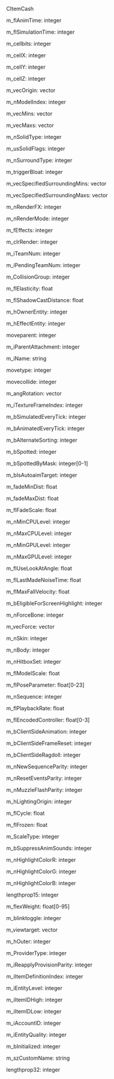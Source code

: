 CItemCash

m_flAnimTime: integer

m_flSimulationTime: integer

m_cellbits: integer

m_cellX: integer

m_cellY: integer

m_cellZ: integer

m_vecOrigin: vector

m_nModelIndex: integer

m_vecMins: vector

m_vecMaxs: vector

m_nSolidType: integer

m_usSolidFlags: integer

m_nSurroundType: integer

m_triggerBloat: integer

m_vecSpecifiedSurroundingMins: vector

m_vecSpecifiedSurroundingMaxs: vector

m_nRenderFX: integer

m_nRenderMode: integer

m_fEffects: integer

m_clrRender: integer

m_iTeamNum: integer

m_iPendingTeamNum: integer

m_CollisionGroup: integer

m_flElasticity: float

m_flShadowCastDistance: float

m_hOwnerEntity: integer

m_hEffectEntity: integer

moveparent: integer

m_iParentAttachment: integer

m_iName: string

movetype: integer

movecollide: integer

m_angRotation: vector

m_iTextureFrameIndex: integer

m_bSimulatedEveryTick: integer

m_bAnimatedEveryTick: integer

m_bAlternateSorting: integer

m_bSpotted: integer

m_bSpottedByMask: integer[0-1]

m_bIsAutoaimTarget: integer

m_fadeMinDist: float

m_fadeMaxDist: float

m_flFadeScale: float

m_nMinCPULevel: integer

m_nMaxCPULevel: integer

m_nMinGPULevel: integer

m_nMaxGPULevel: integer

m_flUseLookAtAngle: float

m_flLastMadeNoiseTime: float

m_flMaxFallVelocity: float

m_bEligibleForScreenHighlight: integer

m_nForceBone: integer

m_vecForce: vector

m_nSkin: integer

m_nBody: integer

m_nHitboxSet: integer

m_flModelScale: float

m_flPoseParameter: float[0-23]

m_nSequence: integer

m_flPlaybackRate: float

m_flEncodedController: float[0-3]

m_bClientSideAnimation: integer

m_bClientSideFrameReset: integer

m_bClientSideRagdoll: integer

m_nNewSequenceParity: integer

m_nResetEventsParity: integer

m_nMuzzleFlashParity: integer

m_hLightingOrigin: integer

m_flCycle: float

m_flFrozen: float

m_ScaleType: integer

m_bSuppressAnimSounds: integer

m_nHighlightColorR: integer

m_nHighlightColorG: integer

m_nHighlightColorB: integer

lengthprop15: integer

m_flexWeight: float[0-95]

m_blinktoggle: integer

m_viewtarget: vector

m_hOuter: integer

m_ProviderType: integer

m_iReapplyProvisionParity: integer

m_iItemDefinitionIndex: integer

m_iEntityLevel: integer

m_iItemIDHigh: integer

m_iItemIDLow: integer

m_iAccountID: integer

m_iEntityQuality: integer

m_bInitialized: integer

m_szCustomName: string

lengthprop32: integer
